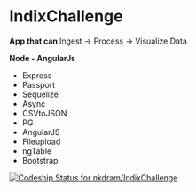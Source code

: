 # IndixChallenge

<strong>App that can </strong>  Ingest -> Process -> Visualize Data


<b> Node - AngularJs </b>
<ul> 

<li>Express  </li>
<li>Passport  </li>
<li>Sequelize  </li>
<li>Async </li>
<li>CSVtoJSON </li>
<li>PG  </li>
<li>AngularJS</li>
<li>Fileupload</li>
<li>ngTable</li>
<li>Bootstrap  </li>
</ul>


[ ![Codeship Status for nkdram/IndixChallenge](https://codeship.com/projects/f2444880-b145-0133-fbb6-7ee430441c87/status?branch=master)](https://codeship.com/projects/132939)
